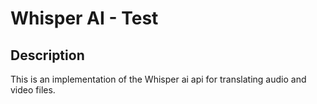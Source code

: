 # Whisper AI - Test

## Description

This is an implementation of the Whisper ai api for translating audio and video files.
